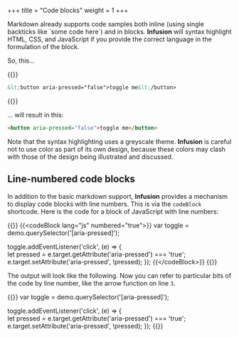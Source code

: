 +++
title = "Code blocks"
weight = 1
+++

Markdown already supports code samples both inline (using single backticks like \`some code here\`) and in blocks. **Infusion** will syntax highlight HTML, CSS, and JavaScript if you provide the correct language in the formulation of the block.

So, this&hellip;

{{<codeBlock>}}
```html
&lt;button aria-pressed="false">toggle me&lt;/button>
```
{{</codeBlock>}}

&hellip; will result in this:

```html
<button aria-pressed="false">toggle me</button>
```

Note that the syntax highlighting uses a greyscale theme. **Infusion** is careful not to use color as part of its own design, because these colors may clash with those of the design being illustrated and discussed.

## Line-numbered code blocks

In addition to the basic markdown support, **Infusion** provides a mechanism to display code blocks with line numbers. This is via the `codeBlock` shortcode. Here is the code for a block of JavaScript with line numbers:

{{<codeBlock>}}
&#x7b;{&lt;codeBlock lang="js" numbered="true">}}
var toggle = demo.querySelector('[aria-pressed]');

toggle.addEventListener('click', (e) => {  
  let pressed = e.target.getAttribute('aria-pressed') === 'true';
  e.target.setAttribute('aria-pressed', !pressed);
});
&#x7b;{&lt;/codeBlock>}}
{{</codeBlock>}}

The output will look like the following. Now you can refer to particular bits of the code by line number, like the arrow function on line `3`.

{{<codeBlock lang="js" numbered="true">}}
var toggle = demo.querySelector('[aria-pressed]');

toggle.addEventListener('click', (e) => {  
  let pressed = e.target.getAttribute('aria-pressed') === 'true';
  e.target.setAttribute('aria-pressed', !pressed);
});
{{</codeBlock>}}
